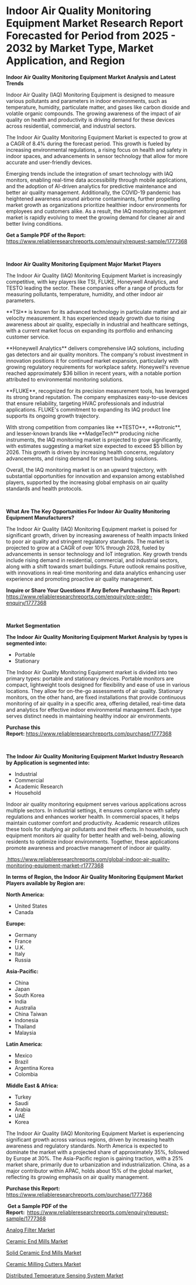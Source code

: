 <p><h1>Indoor Air Quality Monitoring Equipment Market Research Report Forecasted for Period from 2025 -  2032 by Market Type, Market Application, and Region</h1></p><p><strong>Indoor Air Quality Monitoring Equipment Market Analysis and Latest Trends</strong></p>
<p><p>Indoor Air Quality (IAQ) Monitoring Equipment is designed to measure various pollutants and parameters in indoor environments, such as temperature, humidity, particulate matter, and gases like carbon dioxide and volatile organic compounds. The growing awareness of the impact of air quality on health and productivity is driving demand for these devices across residential, commercial, and industrial sectors.</p><p>The Indoor Air Quality Monitoring Equipment Market is expected to grow at a CAGR of 8.4% during the forecast period. This growth is fueled by increasing environmental regulations, a rising focus on health and safety in indoor spaces, and advancements in sensor technology that allow for more accurate and user-friendly devices. </p><p>Emerging trends include the integration of smart technology with IAQ monitors, enabling real-time data accessibility through mobile applications, and the adoption of AI-driven analytics for predictive maintenance and better air quality management. Additionally, the COVID-19 pandemic has heightened awareness around airborne contaminants, further propelling market growth as organizations prioritize healthier indoor environments for employees and customers alike. As a result, the IAQ monitoring equipment market is rapidly evolving to meet the growing demand for cleaner air and better living conditions.</p></p>
<p><strong>Get a Sample PDF of the Report:&nbsp;</strong> <a href="https://www.reliableresearchreports.com/enquiry/request-sample/1777368?utm_campaign=11&utm_medium=2&utm_source=Github&utm_content=ia&utm_term=18022025&utm_id=indoor-air-quality-monitoring-equipment">https://www.reliableresearchreports.com/enquiry/request-sample/1777368</a></p>
<p>&nbsp;</p>
<p><strong>Indoor Air Quality Monitoring Equipment Major Market Players</strong></p>
<p><p>The Indoor Air Quality (IAQ) Monitoring Equipment Market is increasingly competitive, with key players like TSI, FLUKE, Honeywell Analytics, and TESTO leading the sector. These companies offer a range of products for measuring pollutants, temperature, humidity, and other indoor air parameters.</p><p>**TSI** is known for its advanced technology in particulate matter and air velocity measurement. It has experienced steady growth due to rising awareness about air quality, especially in industrial and healthcare settings, with a current market focus on expanding its portfolio and enhancing customer service.</p><p>**Honeywell Analytics** delivers comprehensive IAQ solutions, including gas detectors and air quality monitors. The company's robust investment in innovation positions it for continued market expansion, particularly with growing regulatory requirements for workplace safety. Honeywell's revenue reached approximately $36 billion in recent years, with a notable portion attributed to environmental monitoring solutions.</p><p>**FLUKE**, recognized for its precision measurement tools, has leveraged its strong brand reputation. The company emphasizes easy-to-use devices that ensure reliability, targeting HVAC professionals and industrial applications. FLUKE's commitment to expanding its IAQ product line supports its ongoing growth trajectory.</p><p>With strong competition from companies like **TESTO**, **Rotronic**, and lesser-known brands like **MadgeTech** producing niche instruments, the IAQ monitoring market is projected to grow significantly, with estimates suggesting a market size expected to exceed $5 billion by 2026. This growth is driven by increasing health concerns, regulatory advancements, and rising demand for smart building solutions.</p><p>Overall, the IAQ monitoring market is on an upward trajectory, with substantial opportunities for innovation and expansion among established players, supported by the increasing global emphasis on air quality standards and health protocols.</p></p>
<p>&nbsp;</p>
<p><strong>What Are The Key Opportunities For Indoor Air Quality Monitoring Equipment Manufacturers?</strong></p>
<p><p>The Indoor Air Quality (IAQ) Monitoring Equipment market is poised for significant growth, driven by increasing awareness of health impacts linked to poor air quality and stringent regulatory standards. The market is projected to grow at a CAGR of over 10% through 2028, fueled by advancements in sensor technology and IoT integration. Key growth trends include rising demand in residential, commercial, and industrial sectors, along with a shift towards smart buildings. Future outlook remains positive, with innovations in real-time monitoring and data analytics enhancing user experience and promoting proactive air quality management.</p></p>
<p><strong>Inquire or Share Your Questions If Any Before Purchasing This Report:</strong> <a href="https://www.reliableresearchreports.com/enquiry/pre-order-enquiry/1777368?utm_campaign=11&utm_medium=2&utm_source=Github&utm_content=ia&utm_term=18022025&utm_id=indoor-air-quality-monitoring-equipment">https://www.reliableresearchreports.com/enquiry/pre-order-enquiry/1777368</a></p>
<p>&nbsp;</p>
<p><strong>Market Segmentation</strong></p>
<p><strong>The Indoor Air Quality Monitoring Equipment Market Analysis by types is segmented into:</strong></p>
<p><ul><li>Portable</li><li>Stationary</li></ul></p>
<p><p>The Indoor Air Quality Monitoring Equipment market is divided into two primary types: portable and stationary devices. Portable monitors are compact, lightweight tools designed for flexibility and ease of use in various locations. They allow for on-the-go assessments of air quality. Stationary monitors, on the other hand, are fixed installations that provide continuous monitoring of air quality in a specific area, offering detailed, real-time data and analytics for effective indoor environmental management. Each type serves distinct needs in maintaining healthy indoor air environments.</p></p>
<p><strong>Purchase this Report:&nbsp;</strong><a href="https://www.reliableresearchreports.com/purchase/1777368?utm_campaign=11&utm_medium=2&utm_source=Github&utm_content=ia&utm_term=18022025&utm_id=indoor-air-quality-monitoring-equipment">https://www.reliableresearchreports.com/purchase/1777368</a></p>
<p>&nbsp;</p>
<p><strong>The Indoor Air Quality Monitoring Equipment Market Industry Research by Application is segmented into:</strong></p>
<p><ul><li>Industrial</li><li>Commercial</li><li>Academic Research</li><li>Household</li></ul></p>
<p><p>Indoor air quality monitoring equipment serves various applications across multiple sectors. In industrial settings, it ensures compliance with safety regulations and enhances worker health. In commercial spaces, it helps maintain customer comfort and productivity. Academic research utilizes these tools for studying air pollutants and their effects. In households, such equipment monitors air quality for better health and well-being, allowing residents to optimize indoor environments. Together, these applications promote awareness and proactive management of indoor air quality.</p></p>
<p><a href="https://www.reliableresearchreports.com/global-indoor-air-quality-monitoring-equipment-market-r1777368?utm_campaign=11&utm_medium=2&utm_source=Github&utm_content=ia&utm_term=18022025&utm_id=indoor-air-quality-monitoring-equipment">&nbsp;https://www.reliableresearchreports.com/global-indoor-air-quality-monitoring-equipment-market-r1777368</a></p>
<p><strong>In terms of Region, the Indoor Air Quality Monitoring Equipment Market Players available by Region are:</strong></p>
<p>
    <p> <strong> North America: </strong>
        <ul>
            <li>United States</li>
            <li>Canada</li>
        </ul>
        </p> 
    <p> <strong> Europe: </strong>
        <ul>
            <li>Germany</li>
            <li>France</li>
            <li>U.K.</li>
            <li>Italy</li>
            <li>Russia</li>
        </ul>
        </p> 
    <p> <strong> Asia-Pacific: </strong>
        <ul>
            <li>China</li>
            <li>Japan</li>
            <li>South Korea</li>
            <li>India</li>
            <li>Australia</li>
            <li>China Taiwan</li>
            <li>Indonesia</li>
            <li>Thailand</li>
            <li>Malaysia</li>
        </ul>
        </p> 
    <p> <strong> Latin America: </strong>
        <ul>
            <li>Mexico</li>
            <li>Brazil</li>
            <li>Argentina Korea</li>
            <li>Colombia</li>
        </ul>
        </p> 
    <p> <strong> Middle East & Africa: </strong>
        <ul>
            <li>Turkey</li>
            <li>Saudi</li>
            <li>Arabia</li>
            <li>UAE</li>
            <li>Korea</li>
        </ul>
    </p>
    </p>
<p><p>The Indoor Air Quality (IAQ) Monitoring Equipment Market is experiencing significant growth across various regions, driven by increasing health awareness and regulatory standards. North America is expected to dominate the market with a projected share of approximately 35%, followed by Europe at 30%. The Asia-Pacific region is gaining traction, with a 25% market share, primarily due to urbanization and industrialization. China, as a major contributor within APAC, holds about 15% of the global market, reflecting its growing emphasis on air quality management.</p></p>
<p><strong>Purchase this Report: </strong><a href="https://www.reliableresearchreports.com/purchase/1777368?utm_campaign=11&utm_medium=2&utm_source=Github&utm_content=ia&utm_term=18022025&utm_id=indoor-air-quality-monitoring-equipment">https://www.reliableresearchreports.com/purchase/1777368</a></p>
<p>&nbsp;<strong>Get a Sample PDF of the Report:&nbsp;&nbsp;</strong><a href="https://www.reliableresearchreports.com/enquiry/request-sample/1777368?utm_campaign=11&utm_medium=2&utm_source=Github&utm_content=ia&utm_term=18022025&utm_id=indoor-air-quality-monitoring-equipment">https://www.reliableresearchreports.com/enquiry/request-sample/1777368</a></p>
<p><strong></strong></p>
<p><p><a href="https://github.com/abuugjetaj/Market-Research-Report-List-1/blob/main/analog-filter-market.md?utm_campaign=11&utm_medium=2&utm_source=Github&utm_content=ia&utm_term=18022025&utm_id=indoor-air-quality-monitoring-equipment">Analog Filter Market</a></p><p><a href="https://github.com/tszkintruca/Market-Research-Report-List-1/blob/main/ceramic-end-mills-market.md?utm_campaign=11&utm_medium=2&utm_source=Github&utm_content=ia&utm_term=18022025&utm_id=indoor-air-quality-monitoring-equipment">Ceramic End Mills Market</a></p><p><a href="https://github.com/aidelndasse/Market-Research-Report-List-1/blob/main/solid-ceramic-end-mills-market.md?utm_campaign=11&utm_medium=2&utm_source=Github&utm_content=ia&utm_term=18022025&utm_id=indoor-air-quality-monitoring-equipment">Solid Ceramic End Mills Market</a></p><p><a href="https://github.com/amoakuolaopa/Market-Research-Report-List-1/blob/main/ceramic-milling-cutters-market.md?utm_campaign=11&utm_medium=2&utm_source=Github&utm_content=ia&utm_term=18022025&utm_id=indoor-air-quality-monitoring-equipment">Ceramic Milling Cutters Market</a></p><p><a href="https://github.com/ivvrgibi/Market-Research-Report-List-1/blob/main/distributed-temperature-sensing-system-market.md?utm_campaign=11&utm_medium=2&utm_source=Github&utm_content=ia&utm_term=18022025&utm_id=indoor-air-quality-monitoring-equipment">Distributed Temperature Sensing System Market</a></p></p>